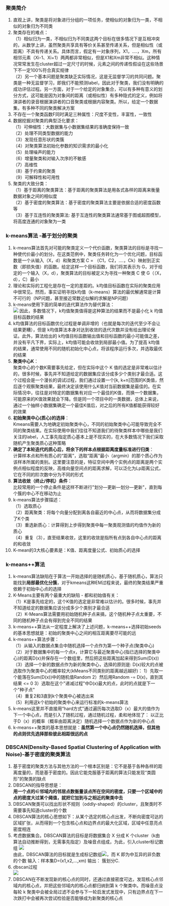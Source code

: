 ### 聚类简介
1. 直观上讲，聚类是将对象进行分组的一项任务，使相似的对象归为一类，不相似的对象归为不同类
2. 聚类存在的难点：  
（1）相似归为一类，不相似归为不同类这两个目标在很多情况下是互相冲突的，从数学上讲，虽然聚类共享具有等价关系甚至传递关系，但是相似性（或距离）不具有传递关系。具体而言，假定有一对象序列，X1，....，Xm，所有相邻元素（Xi-1、Xi+1）两两都非常相似，但是X1和Xm非常不相似。这种情况常常发生在cluster超过一定尺寸的时候，元素之间的传递性假设在这些场景下不一定100%符合真实规律  
（2）另一个基本问题是聚类缺乏实际情况，这是无监督学习的共同问题。聚类是一种无监督学习，即我们不能预测label，因此对于聚类，我们没有明确的成功评估过程。另一方面，对于一个给定的对象集合，可以有多种有意义的划分方式，这可能是因为对象间的距离（或相似性）有多种隐式的定义，例如将演讲者的录音根据演讲者的口音聚类或根据内容聚类。所以，给定一个数据集，有多种不同的聚类解决方案
3. 不存在一个聚类函数F同时满足三种属性：尺度不变性，丰富性，一致性
4. 数据挖掘对聚类的典型泛化要求：  
（1）可伸缩性：大数据集与小数据集结果的准确度保持一致  
（2）处理不同类型数据的能力  
（3）发现任意形状的类簇  
（4）对聚类算法初始化参数的知识需求的最小化  
（5）处理噪声的能力  
（6）增量聚类和对输入次序的不敏感  
（7）高维性  
（8）基于约束的聚类  
（9）可解释性和可用性
5. 聚类的大致分类：  
（1）基于距离的聚类算法：基于距离的聚类算法是用各式各样的距离来衡量数据对象之间的相似度  
（2）基于密度的聚类算法：基于密度的聚类算法主要是依据合适的密度函数等  
（3）基于互连性的聚类算法: 基于互连性的聚类算法通常基于图或超图模型，将高度连通的对象聚为一类

### k-means算法 -基于划分的聚类
1. k-means算法首先对可能的聚类定义一个代价函数，聚类算法的目标是寻找一种使代价最小的划分。在这类范例中，聚类任务转化为一个优化问题，目标函数是一个从输入（X，d）和聚类方案 C = （C1，C2，....，Ck）映射到正实数（即损失值）的函数。给定这样一个目标函数，我们将其表示为 G，对于给定的一个输入（X，d），聚类算法的目标被定义为寻找一种聚类 C 使 G（（X，d），C）最小
2. 理论和实际的工程化是存在一定的差距的。k均值目标函数在实际的聚类应用中很常见。然而，事实证明寻找k均值（k-means）算法的最优解通常是计算不可行的（NP问题，甚至接近常数近似解的求解是NP问题）
3. k-means使用下面的简单的迭代算法作为替代算法：  
![](https://images2018.cnblogs.com/blog/532548/201807/532548-20180721161353813-1397832230.png)
因此，多数情况下，k均值聚类值得是这种算法的结果而不是最小化 k 均值目标函数的结果
4. k均值算法的目标函数优化过程是单调非增的（也就是每次的迭代至少不会让结果更糟），但是 k均值算法本身对达到收敛的迭代次数并没有给出理论保证。此外，算法给出的 k均值目标函数输出值和目标函数的最小可能值之差，并没有平凡下界，实际上，k均值可能会收敛到局部最小值。为了提高 k均值的结果，通常使用不同的随机初始化中心点，将该程序运行多次，并选取最优的结果
5. **聚类中心K**：  
聚类中心的个数K需要事先给定，但在实际中这个 K 值的选定是非常难以估计的，很多时候，事先并不知道给定的数据集应该分成多少个类别才最合适。这个过程会是一个漫长的调试过程，我们通过设置一个[k, k+n]范围的K类值，然后逐个观察聚类结果，最终决定该使用什么K值对当前数据集是最佳的。在实际情况中，往往是对特定的数据集有对应一个最佳的K值，而换一个数据集，可能原来的K值效果就会下降。但是同一个项目中的一类数据，总体上来说，通过一个抽样小数据集确定一个最佳K值后，对之后的所有K值都能获得较好的效果
6. **初始聚类中心(质心)的选择**：  
Kmeans需要人为地确定初始聚类中心，不同的初始聚类中心可能导致完全不同的聚类结果。在实际使用中我们往往不知道我们的待聚类样本中哪些是我们关注的label，人工事先指定质心基本上是不现实的，在大多数情况下我们采取随机产生聚类质心这种策略
7. **确定了本轮迭代的质心后，将余下的样本点根据距离度量标准进行归类**：  
计算样本点和所有质心的“距离”，选取“距离”最小（argmin）的那个质心作为该样本所属的类别。这里要注意的是，特征空间中两个实例点的距离是两个实例点相似程度的反映，高维向量空间点的距离求解，可以泛化为Lp距离公式，它在不同的阶次数中分为不同的形式
8. **算法收敛（终止/停机）条件**：  
比较常用的一个停止条件是这样不断进行"划分—更新—划分—更新"，直到每个簇的中心不在移动为止
9. k-means算法步骤描述：  
（1）选取质心  
（2）距离聚类：将每个向量分配到离各自最近的中心点，从而将数据集分成了K个类  
（3）重选新质心：计算得到上步得到聚类中每一聚类观测值的均值作为新的质心  
（4）重复（3），直至结果收敛，这里的收敛是指所有点到各自中心点的距离的和收敛
10. K-mean的3大核心要素是：K值、距离度量公式、初始质心的选择

### k-means++算法
1. k-means算法缺陷在于算法一开始选择的是随机质心，基于随机质心，算法只能找到**局部最优化分簇**，对于kmeans这种EM过程来说，最终的聚类结果严重依赖于初始中心点的选择
2. K-Means主要有两个最重大的缺陷 - 都和初始值有关：  
（1）K是事先给定的，这个K值的选定是非常难以估计的。很多时候，事先并不知道给定的数据集应该分成多少个类别才最合适  
（2）K-Means算法需要用初始随机种子点来搞，这个随机种子点太重要，不同的随机种子点会有得到完全不同的结果 
3. k-means++算法从一定程度上解决了上述问题，k-means++选择初始seeds的基本思想就是：初始的聚类中心之间的相互距离要尽可能的远
4. k-means++算法步骤：  
（1）从输入的数据点集合中随机选择一个点作为第一个种子点(聚类中心)   
（2）对于数据集中的每一个点x，计算它与最近聚类中心(指已选择的聚类中心)的距离D(x)并保存在一个数组里，然后把这些距离加起来得到Sum(D(x))  
（3）选择一个新的数据点作为新的聚类中心，选择的原则是: D(x)较大的点被选取作为聚类中心的概率较大(kMeans不同类别的距离越远越好)： 
1）先取一个能落在Sum(D(x))中的随机值Random 2）然后用Random -= D(x)，直到其结果 <= 0 3）选取在这个"递减过程"中D(x)最大的点，此时的点就是下一个"种子点"  
（4）重复2和3直到k个聚类中心被选出来  
（5）利用这k个初始的聚类中心来运行标准的k-means算法 
5. k-means这里并不直接用“hard方式”通过遍历每次选取D（x）最大的值作为下一个中心点，而是引入了随机过程，通过随机过程，柔和地体现了：
以正比于D（x）的概率（概率由距离决定）随机选择一个数据点作为新的中心点
6. k-means++聚类的基本思想就是：**虽然第一个中心点仍然随机选择，但其他的点则优先选择那些彼此相距很远的点**

### DBSCAN(Density-Based Spatial Clustering of Application with Noise)-基于密度的聚类算法
1. 基于密度的聚类方法与其他方法的一个根本区别是：它不是基于各种各样的距离度量的，而是基于密度的。因此它能克服基于距离的算法只能发现“类圆形”的聚类的缺点
2. DBSCAN的指导思想是：  
  **用一个点的∈邻域内的邻居点数衡量该点所在空间的密度，只要一个区域中的点的密度大过某个阈值，就把它加到与之相近的聚类中去**
3. DBSCAN聚类可以找出形状不规则（oddly-shaped）的cluster，且聚类时不需要事先知道cluster的个数
4. DBSCAN算法的核心思想如下：从某个选定的核心点出发，不断向密度可达的区域扩张，从而得到一个包含核心点和边界点的最大化区域，区域中任意亮点密度相连
5. 考虑数据集合。DBSCAN算法的目标是将数据集合 X 分成 K 个cluster（k由算法自动推断得到，无需事先指定）及噪音点组成，为此，引入cluster标记数组
![](https://images2017.cnblogs.com/blog/532548/201801/532548-20180121155305709-1778846955.png)  
由此，DBSCAN算法的目标就是生成标记数组![](https://images2017.cnblogs.com/blog/532548/201801/532548-20180121155331115-721652343.png)，而 K 即为中互异的非负数的个数
输入：样本集D=(x1,x2,...,xm)
输出： 簇划分C.　
6. dbscan过程  
![](https://images2017.cnblogs.com/blog/532548/201801/532548-20180121163148553-1780744200.png)
7. DBSCAN在不断发现新的核心点的同时，还通过直接密度可达，发现核心点邻域内的核心点，并把这些邻域内的核心点都归纳到第 k 个聚类中。而噪音点没每轮 k 聚类中会被全局过滤不会参与下一轮启发式发现中，只有边界点在下一次跌打中会被再次尝试检验是否能够成为新聚类的核心点